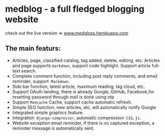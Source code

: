 # medblog - a full fledged blogging website 
check out the live version => www.medgloss.herokuapp.com

## The main featurs:
- Articles, page, classified catalog, tag added, delete, editing, etc. Articles and page supports `markdown`, support code highlight.
Support article full-text search.
- Complete comment function, including post reply comments, and email reminder, support` Markdown`.
- Side bar function, latest article, maximum reading, tag cloud, etc.
- Support OAuth landing, there is already Google, GitHub, Facebook,for resetting password through mail is done using otp   
- Support `Memcache` Cache, support cache automatic refresh.
- Simple SEO function, new articles, etc. will automatically notify Google 
- Integrated simple graphics feature.
- Integration` Django-compressor`, automatic compression` CSS`, `js`.
- Website exception email reminder, if there is no captured exception, a reminder message is automatically sent.
